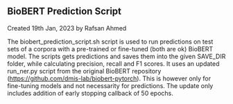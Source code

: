 ## BioBERT Prediction Script
Created 19th Jan, 2023 by Rafsan Ahmed

The biobert_prediction_script.sh script is used to run predictions on test sets of a corpora with a pre-trained or fine-tuned (both are ok) BioBERT model. The scripts gets predictions and saves them into the given SAVE_DIR folder, while calculating precision, recall and F1 scores. It uses an updated run_ner.py script from the original BioBERT repository (https://github.com/dmis-lab/biobert-pytorch). This is however only for fine-tuning models and not necessarity for predictions. The update only includes addition of early stopping callback of 50 epochs.

